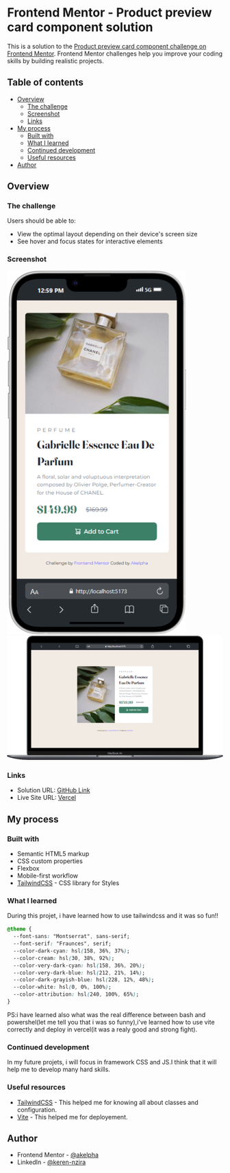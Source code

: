 # Frontend Mentor - Product preview card component solution

This is a solution to the [Product preview card component challenge on Frontend Mentor](https://www.frontendmentor.io/challenges/product-preview-card-component-GO7UmttRfa). Frontend Mentor challenges help you improve your coding skills by building realistic projects.

## Table of contents

- [Overview](README.md#overview)
  - [The challenge](README.md#the-challenge)
  - [Screenshot](README.md#screenshot)
  - [Links](README.md#links)
- [My process](README.md#my-process)
  - [Built with](README.md#built-with)
  - [What I learned](README.md#what-i-learned)
  - [Continued development](README.md#continued-development)
  - [Useful resources](README.md#useful-resources)
- [Author](README.md#author)

## Overview

### The challenge

Users should be able to:

- View the optimal layout depending on their device's screen size
- See hover and focus states for interactive elements

### Screenshot

![phone](iPhone.png)
![desktop](macbook.png)

### Links

- Solution URL: [GitHub Link](https://github.com/Akelpha/product-preview-card-component)
- Live Site URL: [Vercel](https://product-preview-card-component-olive.vercel.app/)

## My process

### Built with

- Semantic HTML5 markup
- CSS custom properties
- Flexbox
- Mobile-first workflow
- [TailwindCSS](https://tailwindcss.com/) - CSS library for Styles

### What I learned

During this projet, i have learned how to use tailwindcss and it was so fun!!

```css
@theme {
  --font-sans: "Montserrat", sans-serif;
  --font-serif: "Fraunces", serif;
  --color-dark-cyan: hsl(158, 36%, 37%);
  --color-cream: hsl(30, 38%, 92%);
  --color-very-dark-cyan: hsl(158, 36%, 20%);
  --color-very-dark-blue: hsl(212, 21%, 14%);
  --color-dark-grayish-blue: hsl(228, 12%, 48%);
  --color-white: hsl(0, 0%, 100%);
  --color-attribution: hsl(240, 100%, 65%);
}
```

PS:i have learned also what was the real difference between bash and powershel(let me tell you that i was so funny),i've learned how to use vite correctly and deploy in vercel(it was a realy good and strong fight).

### Continued development

In my future projets, i will focus in framework CSS and JS.I think that it will help me to develop many hard skills.

### Useful resources

- [TailwindCSS](https://tailwindcss.com/) - This helped me for knowing all about classes and configuration.
- [Vite](https://vite.dev/) - This helped me for deployement.

## Author

- Frontend Mentor - [@akelpha](https://www.frontendmentor.io/profile/Akelpha)
- LinkedIn - [@keren-nzira](https://www.linkedin.com/in/keren-nzira/)
